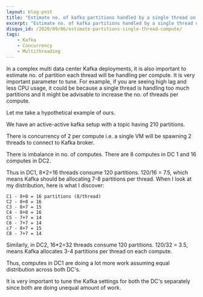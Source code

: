 ```yaml
---
layout: blog-post
title: "Estimate no. of kafka partitions handled by a single thread on compute"
excerpt: "Estimate no. of kafka partitions handled by a single thread on compute"
disqus_id: /2020/09/06/estimate-partitions-single-thread-compute/
tags:
    - Kafka
    - Concurrency
    - Multithreading
---
```


In a complex multi data center Kafka deployments, it is also important to
estimate no. of partition each thread will be handling per compute. It is very
important parameter to tune. For example, if you are seeing high lag and less
CPU usage, it could be because a single thread is handling too much partitions
and it might be advisable to increase the no. of threads per compute.

Let me take a hypothetical example of ours.

We have an active-active kafka setup with a topic having 210 partitions.

There is concurrency of 2 per compute i.e. a single VM will be spawning 2
threads to connect to Kafka broker.

There is imbalance in no. of computes. There are 8 computes in DC 1 and
16 computes in DC2.

Thus in DC1, 8*2=16 threads consume 120 partitions. 120/16 = 7.5, which means
Kafka should be allocating 7-8 partitions per thread. When I look at my
distribution, here is what I discover:

```
C1 - 8+8 = 16 partitions (8/thread)
C2 - 8+8 = 16
C3 - 8+7 = 15
C4 - 8+8 = 16
C5 - 7+7 = 14
C6 - 7+7 = 14
c7 - 8+7 = 15
C8 - 7+7 = 14
```

Similarly, in DC2, 16*2=32 threads consume 120 partitions. 120/32 = 3.5, means
Kafka allocates 3-4 partitions per thread on each compute.

Thus, computes in DC1 are doing a lot more work assuming equal distribution
across both DC's.

It is very important to tune the Kafka settings for both the DC's separately
since both are doing unequal amount of work.